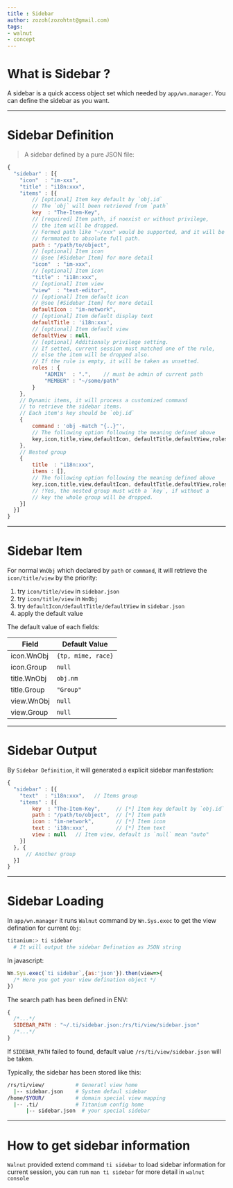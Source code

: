 ```yaml
---
title : Sidebar
author: zozoh(zozohtnt@gmail.com)
tags:
- walnut
- concept
---
```


# What is Sidebar ?

A sidebar is a quick access object set which needed by `app/wn.manager`. You can define the sidebar as you want.

-------------------------------------------------
# Sidebar Definition

> A sidebar defined by a pure JSON file:

```js
{
  "sidebar" : [{
    "icon"  : "im-xxx",
    "title" : "i18n:xxx",
    "items" : [{
        // [optional] Item key default by `obj.id`
        // The `obj` will been retrieved from `path`
        key  : "The-Item-Key",
        // [required] Item path, if noexist or without privilege,
        // the item will be dropped.
        // Formed path like "~/xxx" would be supported, and it will be
        // formmated to absolute full path.
        path : "/path/to/object",
        // [optional] Item icon 
        // @see [#Sidebar Item] for more detail
        "icon"  : "im-xxx",
        // [optional] Item icon
        "title" : "i18n:xxx",
        // [optional] Item view
        "view"  : "text-editor",
        // [optional] Item default icon
        // @see [#Sidebar Item] for more detail
        defaultIcon : "im-network",
        // [optional] Item default display text
        defaultTitle : 'i18n:xxx',
        // [optional] Item default view
        defaultView : null,
        // [optional] Additionaly privilege setting. 
        // If setted, current session must matched one of the rule,
        // else the item will be dropped also.
        // If the rule is empty, it will be taken as unsetted.
        roles : {
            "ADMIN"  : ".",    // must be admin of current path
            "MEMBER" : "~/some/path"
        }
    },
    // Dynamic items, it will process a customized command
    // to retrieve the sidebar items.
    // Each item's key should be `obj.id`
    {
        command : 'obj -match "{..}"',
        // The following option following the meaning defined above
        key,icon,title,view,defaultIcon, defaultTitle,defaultView,roles
    },
    // Nested group
    {
        title  : "i18n:xxx",
        items : [],
        // The following option following the meaning defined above
        key,icon,title,view,defaultIcon, defaultTitle,defaultView,roles
        // !Yes, the nested group must with a `key`, if without a
        // key the whole group will be dropped.
    }]
  }]
}
```

-------------------------------------------------
# Sidebar Item

For normal `WnObj` which declared by `path` or `command`, it will retrieve the `icon/title/view` by the priority:

1. try `icon/title/view` in `sidebar.json`
2. try `icon/title/view` in `WnObj`
3. try `defaultIcon/defaultTitle/defaultView` in `sidebar.json`
4. apply the default value

The default value of each fields:

Field            | Default Value
-----------------|------------------------------------
icon.WnObj | `{tp, mime, race}`
icon.Group  | `null`
title.WnObj  | `obj.nm`
title.Group   | `"Group"`
view.WnObj | `null`
view.Group  | `null`

-------------------------------------------------
# Sidebar Output

By `Sidebar Definition`, it will generated a explicit sidebar manifestation:

```js
{
  "sidebar" : [{
    "text"  : "i18n:xxx",   // Items group
    "items" : [{
        key  : "The-Item-Key",     // [*] Item key default by `obj.id`
        path : "/path/to/object",  // [*] Item path
        icon : "im-network",       // [*] Item icon
        text : 'i18n:xxx',         // [*] Item text
        view : null   // Item view, default is `null` mean "auto"
    }]
  }, {
      // Another group
  }]
}
```

-------------------------------------------------
# Sidebar Loading

In `app/wn.manager` it runs `Walnut` command by `Wn.Sys.exec` to
get the view defination for current `Obj`: 

```bash
titanium:> ti sidebar
  # It will output the sidebar Defination as JSON string
```

In javascript:

```js
Wn.Sys.exec(`ti sidebar`,{as:'json'}).then(view=>{
  /* Here you got your view defination object */
})
```

The search path has been defined in ENV:

```js
{
  /*...*/
  SIDEBAR_PATH : "~/.ti/sidebar.json:/rs/ti/view/sidebar.json"
  /*...*/
}
```

If `SIDEBAR_PATH` failed to found, default value `/rs/ti/view/sidebar.json` will be taken.

Typically, the sidebar has been stored like this:

```bash
/rs/ti/view/          # Generatl view home
  |-- sidebar.json    # System defaul sidebar
/home/$YOUR/          # domain special view mapping
  |-- .ti/            # Titanium config home
      |-- sidebar.json  # your special sidebar
```

-------------------------------------------------
# How to get sidebar information

`Walnut` provided extend command `ti sidebar` to load sidebar information for current session, you can run `man ti sidebar` for more detail in `walnut console`